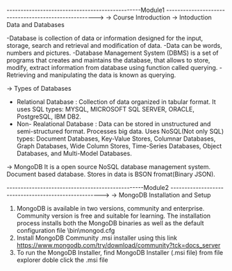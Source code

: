 ------------------------------------------------Module1 ----------------------------------------------------->
-> Course Introduction
-> Intoduction Data and  Databases

-Database is collection of data or information designed for the input, storage, search and retrieval and modification of data.
-Data can be words, numbers and pictures.
-Database Management System (DBMS) is a set of programs that creates and maintains the database, that allows to store, modify, extract information from database using function called querying.
-Retrieving and  manipulating the data is known as querying.

-> Types of Databases
- Relational Database : Collection of data organized in tabular format. It uses SQL
types: MYSQL, MICROSOFT SQL SERVER, ORACLE, PostgreSQL, IBM DB2.
- Non- Realational Database : Data can be stored in unstructured and semi-structured format. Processes big data. Uses NoSQL(Not only SQL)
types: Document Databases, Key-Value Stores, Columnar Databases, Graph Databases, Wide Column Stores, Time-Series Databases, Object Databases, and Multi-Model Databases.

-> MongoDB
It is a open source NoSQL database management system.
Document based database.
Stores in data is BSON fromat(Binary JSON).


-------------------------------------------------Module2 ----------------------------------------------------->
 -> MongoDB Installation and Setup
 1. MongoDB is available in two versions, community and enterprise. Community version is free and suitable for learning. 
 The installation process installs both the MongoDB binaries as well as the default configuration file <install directory>\bin\mongod.cfg 
 2. Install MongoDB Community .msi installer using this link https://www.mongodb.com/try/download/community?tck=docs_server
 3. To run the MongoDB Installer, find MongoDB Installer (.msi file) from file explorer doble click the .msi file 

   